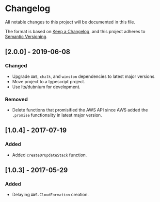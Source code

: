 # Changelog
All notable changes to this project will be documented in this file.

The format is based on [Keep a Changelog](https://keepachangelog.com/en/1.0.0/),
and this project adheres to [Semantic Versioning](https://semver.org/spec/v2.0.0.html).

## [2.0.0] - 2019-06-08
### Changed
- Upgrade `AWS`, `chalk`, and `winston` dependencies to latest major versions.
- Move project to a typescript project.
- Use lts/dubnium for development.

### Removed
- Delete functions that promisified the AWS API since AWS added the `.promise` functionality in latest major version.

## [1.0.4] - 2017-07-19
### Added
- Added `createOrUpdateStack` function.

## [1.0.3] - 2017-05-29
### Added
- Delaying `AWS.CloudFormation` creation.
